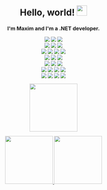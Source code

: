 <h1 align="center">Hello, world!
<img src="https://github.com/blackcater/blackcater/raw/main/images/Hi.gif" height="32"/></h1>
<h3 align="center">I'm Maxim and I'm a .NET developer.</h3>

<p align="center">
  <img src="https://img.shields.io/badge/c%23-%23239120.svg?style=for-the-badge&logo=c-sharp&logoColor=white"/>
  <img src="https://img.shields.io/badge/.NET-5C2D91?style=for-the-badge&logo=.net&logoColor=white"/>
  <img src="https://img.shields.io/badge/python-3670A0?style=for-the-badge&logo=python&logoColor=ffdd54"/>
  <br>
  <img src="https://img.shields.io/badge/JavaScript-F7DF1E?style=for-the-badge&logo=javascript&logoColor=black"/>
  <img src="https://img.shields.io/badge/HTML5-E34F26?style=for-the-badge&logo=html5&logoColor=white"/>
  <img src="https://img.shields.io/badge/CSS3-1572B6?style=for-the-badge&logo=css3&logoColor=white"/>
  <br>
  <img src="https://img.shields.io/badge/postgres-%23316192.svg?style=for-the-badge&logo=postgresql&logoColor=white"/>
  <img src="https://img.shields.io/badge/sqlite-%2307405e.svg?style=for-the-badge&logo=sqlite&logoColor=white"/>
  <img src="https://img.shields.io/badge/redis-%23DD0031.svg?style=for-the-badge&logo=redis&logoColor=white"/>
  <img src="https://img.shields.io/badge/MongoDB-4EA94B?style=for-the-badge&logo=mongodb&logoColor=white"/>
  <br>
  <img src="https://img.shields.io/badge/nginx-%23009639.svg?style=for-the-badge&logo=nginx&logoColor=white"/>
  <img src="https://img.shields.io/badge/rabbitmq-%23E44D27.svg?style=for-the-badge&logo=rabbitmq&logoColor=orange"/>
  <img src="https://img.shields.io/badge/kafka-f7f7f7.svg?style=for-the-badge&logo=kafka&logoColor=black"/>
  <br>
  <img src="https://img.shields.io/badge/docker-%23316192.svg?style=for-the-badge&logo=docker&logoColor=white"/>
  <img src="https://img.shields.io/badge/docker%20compose-%23316192.svg?style=for-the-badge&logo=docker&logoColor=white"/>
  <img src="https://img.shields.io/badge/kubernetes-%23326ce5.svg?style=for-the-badge&logo=kubernetes&logoColor=white"/>
  <br>
  <img src="https://img.shields.io/badge/JWT-black?style=for-the-badge&logo=JSON%20web%20tokens"/>
  <img src="https://img.shields.io/badge/open%20api-%23000000.svg?style=for-the-badge&logo=openapiinitiative&logoColor=white"/>
  <img src="https://img.shields.io/badge/Postman-FF6C37?style=for-the-badge&logo=postman&logoColor=white"/>
  <img src="https://img.shields.io/badge/-Swagger-%23Clojure?style=for-the-badge&logo=swagger&logoColor=white"/>
  <br>
  <img src="https://img.shields.io/badge/-Git-%23F05032?style=for-the-badge&logo=git&logoColor=%23ffffff"/>
  <img src="https://img.shields.io/badge/gitlab%20ci-%23181717.svg?style=for-the-badge&logo=gitlab&logoColor=white"/>
  <img src="https://img.shields.io/badge/Jira-0052CC?style=for-the-badge&logo=Jira&logoColor=white"/>
  <img src="https://img.shields.io/badge/Visual_Studio-5C2D91?style=for-the-badge&logo=visual%20studio&logoColor=white"/>
</p>

<p align="center">
  <img height="150" src="https://github-profile-summary-cards.vercel.app/api/cards/most-commit-language?username=Mu4lka&theme=solarized_dark"/>
</p>

<p align="center">
  <a href="https://github.com/Mu4lka">
    <img height="150" src="https://github-readme-stats-eight-theta.vercel.app/api?username=Mu4lka&layout=compact&show_icons=true&theme=algolia&include_all_commits=true&count_private=true"/>
    <img height="150" src="https://github-readme-stats-eight-theta.vercel.app/api/top-langs/?username=Mu4lka&layout=compact&langs_count=6&theme=algolia&count_private=true"/>
  </a>
</p>
